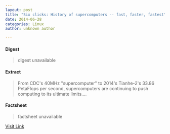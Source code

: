 ```yaml
---
layout: post
title: "Six clicks: History of supercomputers -- fast, faster, fastest"
date: 2014-06-28
categories: Linux
author: unknown author

---
```



#### Digest
>digest unavailable

#### Extract
>From CDC's 40MHz "supercomputer" to 2014's Tianhe-2's 33.86 PetaFlops per second, supercomputers are continuing to push computing to its ultimate limits....

#### Factsheet
>factsheet unavailable

[Visit Link](http://www.zdnet.com/six-clicks-history-of-supercomputers-fast-faster-fastest-7000031018/#ftag=RSS510d04f)


